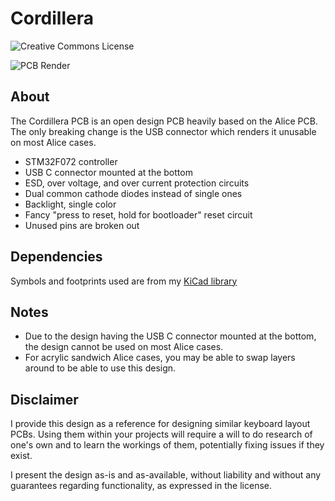 # Cordillera

![Creative Commons License](https://licensebuttons.net/l/by-nc-sa/4.0/80x15.png)

![PCB Render](https://i.imgur.com/hVjAyWj.png)

## About

The Cordillera PCB is an open design PCB heavily based on the Alice PCB. The only breaking change is the USB connector which renders it unusable on most Alice cases.

- STM32F072 controller
- USB C connector mounted at the bottom
- ESD, over voltage, and over current protection circuits
- Dual common cathode diodes instead of single ones
- Backlight, single color
- Fancy "press to reset, hold for bootloader" reset circuit
- Unused pins are broken out

## Dependencies

Symbols and footprints used are from my [KiCad library](https://github.com/coarse/KiCad-Keeb-Lib)

## Notes

- Due to the design having the USB C connector mounted at the bottom, the design cannot be used on most Alice cases.
- For acrylic sandwich Alice cases, you may be able to swap layers around to be able to use this design.

## Disclaimer

I provide this design as a reference for designing similar keyboard layout PCBs. Using them within your projects will require a will to do research of one's own and to learn the workings of them, potentially fixing issues if they exist.

I present the design as-is and as-available, without liability and without any guarantees regarding functionality, as expressed in the license. 
